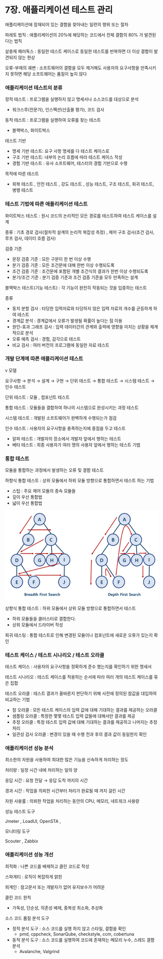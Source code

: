 # 7장. 애플리케이션 테스트 관리

애플리케이션에 잠재되어 있는 결함을 찾아내는 일련의 행위 또는 절차

파레토 법칙 : 애플리케이션의 20%에 해당하는 코드에서 전체 결함의 80% 가 발견된다는 법칙

살충제 패러독스 : 동일한 테스트 케이스로 동일한 테스트를 반복하면 더 이상 결함이 발견되지 않는 현상

오류-부재의 궤변 : 소프트웨어의 결함을 모두 제거해도 사용자의 요구사항을 만족시키지 못하면 해당 소프트웨어는 품질이 높지 않다

### 애플리케이션 테스트의 분류

정적 테스트 : 프로그램을 실행하지 않고 명세서나 소스코드를 대상으로 분석

- 워크스루(전문가), 인스펙션(산출물 평가), 코드 검사

동적 테스트 : 프로그램을 실행하여 오류를 찾는 테스트

- 블랙박스, 화이트박스

테스트 기반

- 명세 기반 테스트: 요구 사항 명세를 다 테스트 케이스로
- 구조 기반 테스트: 내부의 논리 흐름에 따라 테스트 케이스 작성
- 경험 기반 테스트 : 유사 소프트웨어, 테스터의 경험 기반으로 수행

목적에 따른 테스트

- 회복 테스트 , 안전 테스트 , 강도 테스트 , 성능 테스트, 구조 테스트, 회귀 테스트, 병행 테스트

### 테스트 기법에 따른 애플리케이션 테스트

화이트박스 테스트 : 원시 코드의 논리적인 모든 경로를 테스트하여 테스트 케이스를 설계

종류 : 기초 경로 검사(절차적 설계의 논리적 복잡성 측정) , 제어 구조 검사(조건 검사, 루프 검사, 데이터 흐름 검사)

검증 기준

- 문장 검증 기준 : 모든 구문이 한 번 이상 수행
- 분기 검증 기준 : 모든 조건문에 대해 한번 이상 수행되도록
- 조건 검증 기준 : 조건문에 포함된 개별 조건식의 결과가 한번 이상 수행되도록
- 분기/조건 기준 : 분기 검증 기준과 조건 검증 기준을 모두 만족하는 설계

블랙박스 테스트(기능 테스트) : 각 기능이 완전히 작동되는 것을 입증하는 테스트

종류

- 동치 분할 검사 : 타당한 입력자료와 타당하지 않은 입력 자료의 개수를 균등하게 하여 테스트
- 경계값 분석 : 경계값에서 오류가 발생될 확률이 높다는 점 이용
- 원인-효과 그래프 검사 : 입력 데이터간의 관계와 출력에 영향을 미치는 상황을 체계적으로 분석
- 오류 예측 검사 : 경험, 감각으로 테스트
- 비교 검사 : 여러 버전의 프로그램에 동일한 자료 테스트

### 개발 단계에 따른 애플리케이션 테스트

v 모델

요구사항 → 분석 → 설계 → 구현 → 단위 테스트 → 통합 테스트 → 시스템 테스트 → 인수 테스트

단위 테스트 : 모듈 , 컴포넌트 테스트

통합 테스트 : 모듈들을 결합하여 하나의 시스템으로 완성시키는 과정 테스트

시스템 테스트 : 개발된 소프트웨어가 완벽하게 수행되는가 점검

인수 테스트 : 사용자의 요구사항을 충족하는지에 중점을 두고 테스트

- 알파 테스트 : 개발자의 장소에서 개발자 앞에서 행하는 테스트
- 베타 테스트 : 최종 사용자가 여러 명의 사용자 앞에서 행하는 테스트 기법

### 통합 테스트

모듈을 통합하는 과정에서 발생하는 오류 및 결함 테스트

하향식 통합 테스트 : 상위 모듈에서 하위 모듈 방향으로 통합하면서 테스트 하는 기법

- 스텁 : 주요 제어 모듈의 종속 모듈들
- 깊이 우선 통합법
- 넓이 우선 통합법

![img_7.png](img_7.png)

상향식 통합 테스트 : 하위 모듈에서 상위 모듈 방향으로 통합하면서 테스트

- 하위 모듈들을 클러스터로 결합한다.
- 상위 모듈에서 드라이버 작성

회귀 테스팅 : 통합 테스트로 인해 변경된 모듈이나 컴포넌트에 새로운 오류가 있는지 확인

### 테스트 케이스 / 테스트 시나리오 / 테스트 오라클

테스트 케이스 : 사용자의 요구사항을 정확하게 준수 했는지를 확인하기 위한 명세서

테스트 시나리오 : 테스트 케이스를 적용하는 순서에 따라 여러 개의 테스트 케이스를 묶은 집합

테스트 오라클 : 테스트 결과가 올바른지 판단하기 위해 사전에 정의된 참값을 대입하여 비교하는 기법

- 참 오라클 : 모든 테스트 케이스의 입력 값에 대해 기대하는 결과를 제공하는 오라클
- 샘플링 오라클 : 특정한 몇몇 테스트 입력 값들에 대해서만 결과를 제공
- 추정 오라클 : 특정 테스트 입력 값에 대해 기대하는 결과를 제공하고 나머지는 추정 처리
- 일관성 검사 오라클 : 변경이 있을 때 수행 전과 후의 결과 값이 동일한지 확인

### 애플리케이션 성능 분석

최소한의 자원을 사용하여 최대한 많은 기능을 신속하게 처리하는 정도

처리량 : 일정 시간 내에 처리하는 일의 양

응답 시간 : 요청 전달 → 응답 도착 까지의 시간

경과 시간 : 작업을 의뢰한 시간부터 처리가 완료될 때 까지 걸린 시간

자원 사용률 : 의뢰한 작업을 처리하는 동안의 CPU, 메모리, 네트워크 사용량

성능 테스트 도구

Jmeter , LoadUI, OpenSTA ,

모니터링 도구

Scouter , Zabbix

### 애플리케이션 성능 개선

최적화 : 나쁜 코드를 배제하고 클린 코드로 작성

스파게티 : 로직이 복잡하게 얽힌

외계인 : 참고문서 또는 개발자가 없어 유지보수가 어려운

클린 코드 원칙

- 가독성, 단순성, 의존성 배제, 중복성 최소화, 추상화

소스 코드 품질 분석 도구

- 정적 분석 도구 : 소스 코드를 실행 하지 않고 스타일, 결함을 확인
    - pmd, cppcheck, SonarQube, checkstyle, ccm, cobertuna
- 동적 분석 도구 : 소스 코드를 실행하여 코드에 존재하는 메모리 누수, 스레드 결함 분석
    - Avalanche, Valgrind